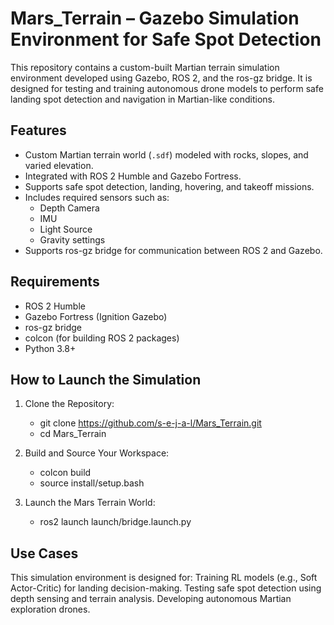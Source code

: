 # Mars_Terrain – Gazebo Simulation Environment for Safe Spot Detection

This repository contains a custom-built Martian terrain simulation environment developed using Gazebo, ROS 2, and the ros-gz bridge. It is designed for testing and training autonomous drone models to perform safe landing spot detection and navigation in Martian-like conditions.

## Features

- Custom Martian terrain world (`.sdf`) modeled with rocks, slopes, and varied elevation.
- Integrated with ROS 2 Humble and Gazebo Fortress.
- Supports safe spot detection, landing, hovering, and takeoff missions.
- Includes required sensors such as:
  - Depth Camera
  - IMU
  - Light Source
  - Gravity settings
- Supports ros-gz bridge for communication between ROS 2 and Gazebo.

## Requirements

- ROS 2 Humble
- Gazebo Fortress (Ignition Gazebo)
- ros-gz bridge
- colcon (for building ROS 2 packages)
- Python 3.8+

## How to Launch the Simulation

1. Clone the Repository:
    - git clone https://github.com/s-e-j-a-l/Mars_Terrain.git
    - cd Mars_Terrain

2. Build and Source Your Workspace:
    - colcon build
    - source install/setup.bash

3. Launch the Mars Terrain World:
    - ros2 launch launch/bridge.launch.py
 
## Use Cases

This simulation environment is designed for:
Training RL models (e.g., Soft Actor-Critic) for landing decision-making.
Testing safe spot detection using depth sensing and terrain analysis.
Developing autonomous Martian exploration drones.






